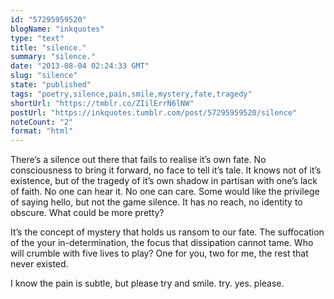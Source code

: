 ```yaml
---
id: "57295959520"
blogName: "inkquotes"
type: "text"
title: "silence."
summary: "silence."
date: "2013-08-04 02:24:33 GMT"
slug: "silence"
state: "published"
tags: "poetry,silence,pain,smile,mystery,fate,tragedy"
shortUrl: "https://tmblr.co/ZIilErrN6lNW"
postUrl: "https://inkquotes.tumblr.com/post/57295959520/silence"
noteCount: "2"
format: "html"
---
```


There’s a silence out there that fails to realise it’s own fate. No consciousness to bring it forward, no face to tell it’s tale. It knows not of it’s existence, but of the tragedy of it’s own shadow in partisan with one’s lack of faith. No one can hear it. No one can care. Some would like the privilege of saying hello, but not the game silence. It has no reach, no identity to obscure. What could be more pretty? 

It’s the concept of mystery that holds us ransom to our fate. The suffocation of the your in-determination, the focus that dissipation cannot tame. Who will crumble with five lives to play? One for you, two for me, the rest that never existed. 

I know the pain is subtle, but please try and smile. try. yes. please.